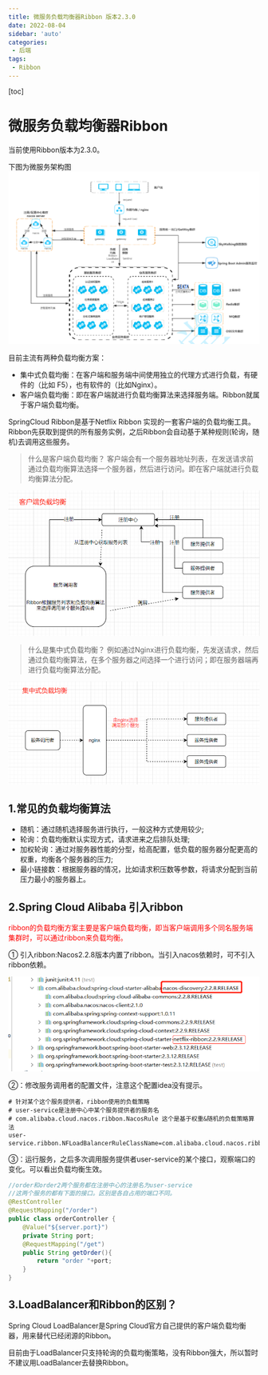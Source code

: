 ```yaml
---
title: 微服务负载均衡器Ribbon 版本2.3.0
date: 2022-08-04
sidebar: 'auto'
categories: 
 - 后端
tags:
 - Ribbon
---
```


[toc]

# 微服务负载均衡器Ribbon

当前使用Ribbon版本为2.3.0。

下图为微服务架构图
![20220728161129.png](../blog_img/20220728161129.png)

目前主流有两种负载均衡方案：
* 集中式负载均衡：在客户端和服务端中间使用独立的代理方式进行负载，有硬件的（比如 F5），也有软件的（比如Nginx）。
* 客户端负载均衡：即在客户端就进行负载均衡算法来选择服务端。Ribbon就属于客户端负载均衡。

SpringCloud Ribbon是基于Netflix Ribbon 实现的一套客户端的负载均衡工具。Ribbon先获取到提供的所有服务实例，之后Ribbon会自动基于某种规则(轮询，随机)去调用这些服务。

> 什么是客户端负载均衡？
客户端会有一个服务器地址列表，在发送请求前通过负载均衡算法选择一个服务器，然后进行访问。即在客户端就进行负载均衡算法分配。

![ribbon20220804161456.png](../blog_img/ribbon20220804161456.png)

> 什么是集中式负载均衡？
例如通过Nginx进行负载均衡，先发送请求，然后通过负载均衡算法，在多个服务器之间选择一个进行访问；即在服务器端再进行负载均衡算法分配。

![ribbon20220804162054.png](../blog_img/ribbon20220804162054.png)


## 1.常见的负载均衡算法

* 随机：通过随机选择服务进行执行，一般这种方式使用较少;
* 轮询：负载均衡默认实现方式，请求进来之后排队处理;
* 加权轮询：通过对服务器性能的分型，给高配置，低负载的服务器分配更高的权重，均衡各个服务器的压力;
* 最小链接数：根据服务器的情况，比如请求积压数等参数，将请求分配到当前压力最小的服务器上。

## 2.Spring Cloud Alibaba 引入ribbon

<span style="color: red;">ribbon的负载均衡方案主要是客户端负载均衡，即当客户端调用多个同名服务端集群时，可以通过ribbon来负载均衡。</span>

① 引入ribbon:Nacos2.2.8版本内置了ribbon。当引入nacos依赖时，可不引入ribbon依赖。

![ribbon20220804164526.png](../blog_img/ribbon20220804164526.png)

②：修改服务调用者的配置文件，注意这个配置idea没有提示。

```
# 针对某个这个服务提供者，ribbon使用的负载策略
# user-service是注册中心中某个服务提供者的服务名
# com.alibaba.cloud.nacos.ribbon.NacosRule 这个是基于权重&随机的负载策略算法
user-service.ribbon.NFLoadBalancerRuleClassName=com.alibaba.cloud.nacos.ribbon.NacosRule
```

③：运行服务，之后多次调用服务提供者user-service的某个接口，观察端口的变化。可以看出负载均衡生效。


```java
//order和order2两个服务都在注册中心的注册名为user-service
//这两个服务的都有下面的接口。区别是各自占用的端口不同。
@RestController
@RequestMapping("/order")
public class orderController {
    @Value("${server.port}")
    private String port;
    @RequestMapping("/get")
    public String getOrder(){
        return "order "+port;
    }
}
```

## 3.LoadBalancer和Ribbon的区别？

Spring Cloud LoadBalancer是Spring Cloud官方自己提供的客户端负载均衡器，用来替代已经闭源的Ribbon。

目前由于LoadBalancer只支持轮询的负载均衡策略，没有Ribbon强大，所以暂时不建议用LoadBalancer去替换Ribbon。